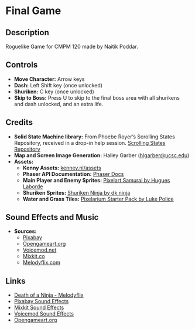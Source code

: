 # Final Game

## Description
Roguelike Game for CMPM 120 made by Naitik Poddar.

## Controls
- **Move Character:** Arrow keys
- **Dash:** Left Shift key (once unlocked)
- **Shuriken:** C key (once unlocked)
- **Skip to Boss:** Press U to skip to the final boss area with all shurikens and dash unlocked, and an extra life.

## Credits
- **Solid State Machine library:** From Phoebe Royer’s Scrolling States Repository, received in a drop-in help session. [Scrolling States Repository](https://github.com/phoebila/Scrolling-States/blob/main/lib/StateMachine.js)
- **Map and Screen Image Generation:** Hailey Garber (hlgarber@ucsc.edu)
- **Assets:**
  - **Kenny Assets:** [kenney.nl/assets](https://kenney.nl/assets)
  - **Phaser API Documentation:** [Phaser Docs](https://newdocs.phaser.io/docs/3.80.0)
  - **Main Player and Enemy Sprites:** [Pixelart Samurai by Hugues Laborde](https://hugues-laborde.itch.io/pixelartsamurai)
  - **Shuriken Sprites:** [Shuriken Ninja by dk ninja](https://dk-happy.itch.io/shuriken-ninja)
  - **Water and Grass Tiles:** [Pixelarium Starter Pack by Luke Police](https://lukepolice.itch.io/pixelariumgrasslands)

## Sound Effects and Music
- **Sources:**
  - [Pixabay](https://pixabay.com/sound-effects)
  - [Opengameart.org](https://opengameart.org/content)
  - [Voicemod.net](https://tuna.voicemod.net/sound/6f2def39-4b0b-4828-ad25-f44d2317cd20)
  - [Mixkit.co](https://mixkit.co/free-sound-effects/whoosh/)
  - [Melodyflix.com](https://www.melodyflix.com/track/death-of-a-ninja/)

## Links
- [Death of a Ninja - Melodyflix](https://www.melodyflix.com/track/death-of-a-ninja/)
- [Pixabay Sound Effects](https://pixabay.com/sound-effects)
- [Mixkit Sound Effects](https://mixkit.co/free-sound-effects/whoosh/)
- [Voicemod Sound Effects](https://tuna.voicemod.net/sound/6f2def39-4b0b-4828-ad25-f44d2317cd20)
- [Opengameart.org](https://opengameart.org/content)
